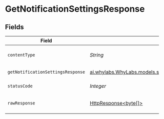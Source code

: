 # GetNotificationSettingsResponse


## Fields

| Field                                                                                                                      | Type                                                                                                                       | Required                                                                                                                   | Description                                                                                                                |
| -------------------------------------------------------------------------------------------------------------------------- | -------------------------------------------------------------------------------------------------------------------------- | -------------------------------------------------------------------------------------------------------------------------- | -------------------------------------------------------------------------------------------------------------------------- |
| `contentType`                                                                                                              | *String*                                                                                                                   | :heavy_check_mark:                                                                                                         | HTTP response content type for this operation                                                                              |
| `getNotificationSettingsResponse`                                                                                          | [ai.whylabs.WhyLabs.models.shared.GetNotificationSettingsResponse](../../models/shared/GetNotificationSettingsResponse.md) | :heavy_minus_sign:                                                                                                         | GetNotificationSettings default response                                                                                   |
| `statusCode`                                                                                                               | *Integer*                                                                                                                  | :heavy_check_mark:                                                                                                         | HTTP response status code for this operation                                                                               |
| `rawResponse`                                                                                                              | [HttpResponse<byte[]>](https://docs.oracle.com/en/java/javase/11/docs/api/java.net.http/java/net/http/HttpResponse.html)   | :heavy_check_mark:                                                                                                         | Raw HTTP response; suitable for custom response parsing                                                                    |